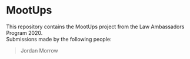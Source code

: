 # MootUps

This repository contains the MootUps project from the Law Ambassadors Program 2020.  
Submissions made by the following people:  
>Jordan Morrow  
